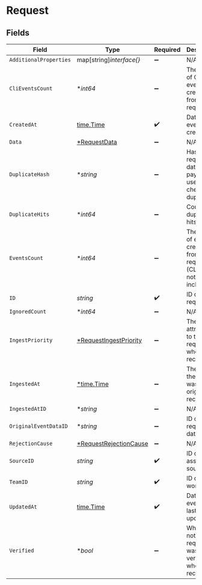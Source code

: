 # Request


## Fields

| Field                                                                   | Type                                                                    | Required                                                                | Description                                                             |
| ----------------------------------------------------------------------- | ----------------------------------------------------------------------- | ----------------------------------------------------------------------- | ----------------------------------------------------------------------- |
| `AdditionalProperties`                                                  | map[string]*interface{}*                                                | :heavy_minus_sign:                                                      | N/A                                                                     |
| `CliEventsCount`                                                        | **int64*                                                                | :heavy_minus_sign:                                                      | The count of CLI events created from this request                       |
| `CreatedAt`                                                             | [time.Time](https://pkg.go.dev/time#Time)                               | :heavy_check_mark:                                                      | 	Date the event was created                                             |
| `Data`                                                                  | [*RequestData](../../models/shared/requestdata.md)                      | :heavy_minus_sign:                                                      | N/A                                                                     |
| `DuplicateHash`                                                         | **string*                                                               | :heavy_minus_sign:                                                      | Hash of the request data payload used to check for duplicates           |
| `DuplicateHits`                                                         | **int64*                                                                | :heavy_minus_sign:                                                      | Count of duplicate hits found                                           |
| `EventsCount`                                                           | **int64*                                                                | :heavy_minus_sign:                                                      | The count of events created from this request (CLI events not included) |
| `ID`                                                                    | *string*                                                                | :heavy_check_mark:                                                      | ID of the request                                                       |
| `IgnoredCount`                                                          | **int64*                                                                | :heavy_minus_sign:                                                      | N/A                                                                     |
| `IngestPriority`                                                        | [*RequestIngestPriority](../../models/shared/requestingestpriority.md)  | :heavy_minus_sign:                                                      | The priority attributed to the request when received                    |
| `IngestedAt`                                                            | [*time.Time](https://pkg.go.dev/time#Time)                              | :heavy_minus_sign:                                                      | The time the request was originally received                            |
| `IngestedAtID`                                                          | **string*                                                               | :heavy_minus_sign:                                                      | N/A                                                                     |
| `OriginalEventDataID`                                                   | **string*                                                               | :heavy_minus_sign:                                                      | ID of the request data                                                  |
| `RejectionCause`                                                        | [*RequestRejectionCause](../../models/shared/requestrejectioncause.md)  | :heavy_minus_sign:                                                      | N/A                                                                     |
| `SourceID`                                                              | *string*                                                                | :heavy_check_mark:                                                      | ID of the associated source                                             |
| `TeamID`                                                                | *string*                                                                | :heavy_check_mark:                                                      | ID of the workspace                                                     |
| `UpdatedAt`                                                             | [time.Time](https://pkg.go.dev/time#Time)                               | :heavy_check_mark:                                                      | Date the event was last updated                                         |
| `Verified`                                                              | **bool*                                                                 | :heavy_minus_sign:                                                      | Whether or not the request was verified when received                   |